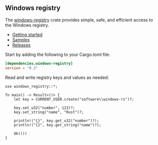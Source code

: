 ## Windows registry

The [windows-registry](https://crates.io/crates/windows-registry) crate provides simple, safe, and efficient access to the Windows registry.

* [Getting started](https://kennykerr.ca/rust-getting-started/)
* [Samples](https://github.com/microsoft/windows-rs/tree/0.58.0/crates/samples)
* [Releases](https://github.com/microsoft/windows-rs/releases)

Start by adding the following to your Cargo.toml file:

```toml
[dependencies.windows-registry]
version = "0.3"
```

Read and write registry keys and values as needed:

```rust,no_run
use windows_registry::*;

fn main() -> Result<()> {
    let key = CURRENT_USER.create("software\\windows-rs")?;

    key.set_u32("number", 123)?;
    key.set_string("name", "Rust")?;

    println!("{}", key.get_u32("number")?);
    println!("{}", key.get_string("name")?);

    Ok(())
}
```
